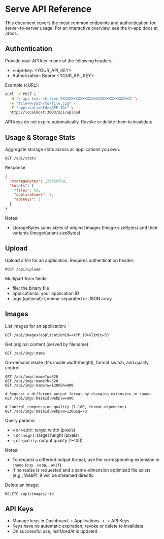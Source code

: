 # Serve API Reference

This document covers the most common endpoints and authentication for server-to-server usage. For an interactive overview, see the in-app docs at /docs.

## Authentication

Provide your API key in one of the following headers:

- x-api-key: <YOUR_API_KEY>
- Authorization: Bearer <YOUR_API_KEY>

Example (cURL):

```bash
curl -X POST \
  -H "x-api-key: sk_live_XXXXXXXXXXXXXXXXXXXXXXXXXXXXXXXX" \
  -F "file=@/path/to/file.jpg" \
  -F "applicationId=<APP_ID>" \
  http://localhost:3003/api/upload
```

API keys do not expire automatically. Revoke or delete them to invalidate.

## Usage & Storage Stats

Aggregate storage stats across all applications you own.

```
GET /api/stats
```

Response:

```json
{
  "storageBytes": 123456789,
  "totals": {
    "files": 42,
    "applications": 2,
    "apiKeys": 3
  }
}
```

Notes:
- storageBytes sums sizes of original images (Image.sizeBytes) and their variants (ImageVariant.sizeBytes).

## Upload

Upload a file for an application. Requires authentication header.

```
POST /api/upload
```

Multipart form fields:
- file: the binary file
- applicationId: your application ID
- tags (optional): comma-separated or JSON array

## Images

List images for an application:

```
GET /api/images?applicationId=<APP_ID>&limit=50
```

Get original content (served by filename):

```
GET /api/img/:name
```

On-demand resize (fits inside width/height), format switch, and quality control:

```
GET /api/img/:name?w=320
GET /api/img/:name?h=320
GET /api/img/:name?w=1200&h=800

# Request a different output format by changing extension in :name
GET /api/img/:baseId.webp?w=800

# Control compression quality (1–100, format-dependent)
GET /api/img/:baseId.webp?w=1200&q=70
```

Query params:
- `w` or `width`: target width (pixels)
- `h` or `height`: target height (pixels)
- `q` or `quality`: output quality (1–100)

Notes:
- To request a different output format, use the corresponding extension in `:name` (e.g. `.webp`, `.avif`).
- If no resize is requested and a same-dimension optimized file exists (e.g., WebP), it will be streamed directly.

Delete an image:

```
DELETE /api/images/:id
```

## API Keys

- Manage keys in Dashboard → Applications → <App> → API Keys
- Keys have no automatic expiration; revoke or delete to invalidate
- On successful use, lastUsedAt is updated
